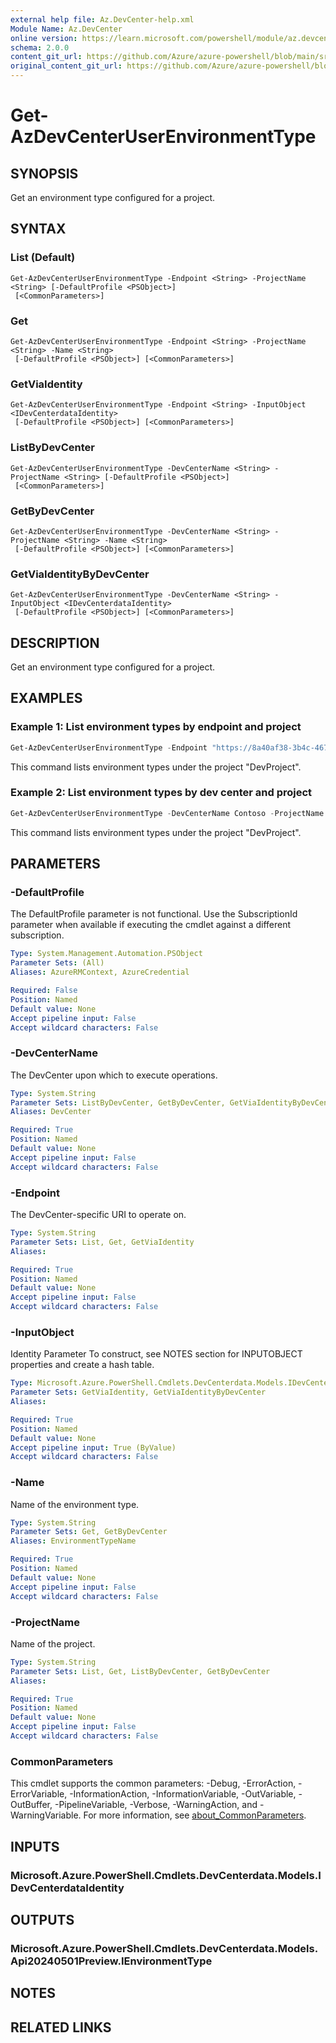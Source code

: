 ```yaml
---
external help file: Az.DevCenter-help.xml
Module Name: Az.DevCenter
online version: https://learn.microsoft.com/powershell/module/az.devcenter/get-azdevcenteruserenvironmenttype
schema: 2.0.0
content_git_url: https://github.com/Azure/azure-powershell/blob/main/src/DevCenter/DevCenter/help/Get-AzDevCenterUserEnvironmentType.md
original_content_git_url: https://github.com/Azure/azure-powershell/blob/main/src/DevCenter/DevCenter/help/Get-AzDevCenterUserEnvironmentType.md
---
```


# Get-AzDevCenterUserEnvironmentType

## SYNOPSIS
Get an environment type configured for a project.

## SYNTAX

### List (Default)
```
Get-AzDevCenterUserEnvironmentType -Endpoint <String> -ProjectName <String> [-DefaultProfile <PSObject>]
 [<CommonParameters>]
```

### Get
```
Get-AzDevCenterUserEnvironmentType -Endpoint <String> -ProjectName <String> -Name <String>
 [-DefaultProfile <PSObject>] [<CommonParameters>]
```

### GetViaIdentity
```
Get-AzDevCenterUserEnvironmentType -Endpoint <String> -InputObject <IDevCenterdataIdentity>
 [-DefaultProfile <PSObject>] [<CommonParameters>]
```

### ListByDevCenter
```
Get-AzDevCenterUserEnvironmentType -DevCenterName <String> -ProjectName <String> [-DefaultProfile <PSObject>]
 [<CommonParameters>]
```

### GetByDevCenter
```
Get-AzDevCenterUserEnvironmentType -DevCenterName <String> -ProjectName <String> -Name <String>
 [-DefaultProfile <PSObject>] [<CommonParameters>]
```

### GetViaIdentityByDevCenter
```
Get-AzDevCenterUserEnvironmentType -DevCenterName <String> -InputObject <IDevCenterdataIdentity>
 [-DefaultProfile <PSObject>] [<CommonParameters>]
```

## DESCRIPTION
Get an environment type configured for a project.

## EXAMPLES

### Example 1: List environment types by endpoint and project
```powershell
Get-AzDevCenterUserEnvironmentType -Endpoint "https://8a40af38-3b4c-4672-a6a4-5e964b1870ed-contosodevcenter.centralus.devcenter.azure.com/" -ProjectName DevProject
```

This command lists environment types under the project "DevProject".

### Example 2: List environment types by dev center and project
```powershell
Get-AzDevCenterUserEnvironmentType -DevCenterName Contoso -ProjectName DevProject
```

This command lists environment types under the project "DevProject".

## PARAMETERS

### -DefaultProfile
The DefaultProfile parameter is not functional.
Use the SubscriptionId parameter when available if executing the cmdlet against a different subscription.

```yaml
Type: System.Management.Automation.PSObject
Parameter Sets: (All)
Aliases: AzureRMContext, AzureCredential

Required: False
Position: Named
Default value: None
Accept pipeline input: False
Accept wildcard characters: False
```

### -DevCenterName
The DevCenter upon which to execute operations.

```yaml
Type: System.String
Parameter Sets: ListByDevCenter, GetByDevCenter, GetViaIdentityByDevCenter
Aliases: DevCenter

Required: True
Position: Named
Default value: None
Accept pipeline input: False
Accept wildcard characters: False
```

### -Endpoint
The DevCenter-specific URI to operate on.

```yaml
Type: System.String
Parameter Sets: List, Get, GetViaIdentity
Aliases:

Required: True
Position: Named
Default value: None
Accept pipeline input: False
Accept wildcard characters: False
```

### -InputObject
Identity Parameter
To construct, see NOTES section for INPUTOBJECT properties and create a hash table.

```yaml
Type: Microsoft.Azure.PowerShell.Cmdlets.DevCenterdata.Models.IDevCenterdataIdentity
Parameter Sets: GetViaIdentity, GetViaIdentityByDevCenter
Aliases:

Required: True
Position: Named
Default value: None
Accept pipeline input: True (ByValue)
Accept wildcard characters: False
```

### -Name
Name of the environment type.

```yaml
Type: System.String
Parameter Sets: Get, GetByDevCenter
Aliases: EnvironmentTypeName

Required: True
Position: Named
Default value: None
Accept pipeline input: False
Accept wildcard characters: False
```

### -ProjectName
Name of the project.

```yaml
Type: System.String
Parameter Sets: List, Get, ListByDevCenter, GetByDevCenter
Aliases:

Required: True
Position: Named
Default value: None
Accept pipeline input: False
Accept wildcard characters: False
```

### CommonParameters
This cmdlet supports the common parameters: -Debug, -ErrorAction, -ErrorVariable, -InformationAction, -InformationVariable, -OutVariable, -OutBuffer, -PipelineVariable, -Verbose, -WarningAction, and -WarningVariable. For more information, see [about_CommonParameters](http://go.microsoft.com/fwlink/?LinkID=113216).

## INPUTS

### Microsoft.Azure.PowerShell.Cmdlets.DevCenterdata.Models.IDevCenterdataIdentity

## OUTPUTS

### Microsoft.Azure.PowerShell.Cmdlets.DevCenterdata.Models.Api20240501Preview.IEnvironmentType

## NOTES

## RELATED LINKS
